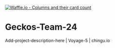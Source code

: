 [![Waffle.io - Columns and their card count](https://badge.waffle.io/chingu-voyage5/Geckos-Team-24.png?columns=all)](https://waffle.io/chingu-voyage5/Geckos-Team-24?utm_source=badge)
# Geckos-Team-24
Add-project-description-here | Voyage-5 | chingu.io
